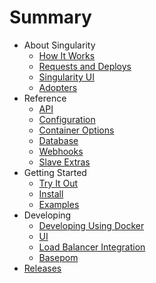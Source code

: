 # Summary

* About Singularity
  * [How It Works](Docs/about/how-it-works.md)
  * [Requests and Deploys](Docs/about/requests-and-deploys.md)
  * [Singularity UI](Docs/about/ui.md)
  * [Adopters](Docs/about/adopters.md)
* Reference
  * [API](Docs/reference/api.md)
  * [Configuration](Docs/reference/configuration.md)
  * [Container Options](Docs/reference/container-options.md)
  * [Database](Docs/reference/database.md)
  * [Webhooks](Docs/reference/webhooks.md)
  * [Slave Extras](Docs/reference/slave-extras.md)
* Getting Started
  * [Try It Out](Docs/getting-started/try-it-out.md)
  * [Install](Docs/getting-started/install.md)
  * [Examples](Docs/getting-started/basic-examples.md)
* Developing
  * [Developing Using Docker](Docs/development/developing-with-docker.md)
  * [UI](Docs/development/ui.md)
  * [Load Balancer Integration](Docs/development/load-balancer-integration.md)
  * [Basepom](Docs/development/basepom.md)
* [Releases](Docs/releases/index.md)
